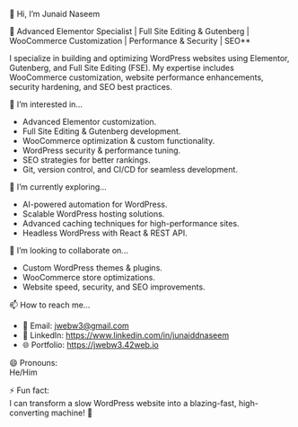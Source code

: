 👋 Hi, I’m Junaid Naseem  

🚀 Advanced Elementor Specialist | Full Site Editing & Gutenberg | WooCommerce Customization | Performance & Security | SEO**  

I specialize in building and optimizing WordPress websites using Elementor, Gutenberg, and Full Site Editing (FSE). My expertise includes WooCommerce customization, website performance enhancements, security hardening, and SEO best practices.  

👀 I’m interested in...  
- Advanced Elementor customization.  
- Full Site Editing & Gutenberg development.  
- WooCommerce optimization & custom functionality.  
- WordPress security & performance tuning.
- SEO strategies for better rankings.
- Git, version control, and CI/CD for seamless development.   

🌱 I’m currently exploring...  
- AI-powered automation for WordPress.  
- Scalable WordPress hosting solutions.
- Advanced caching techniques for high-performance sites.  
- Headless WordPress with React & REST API.   

💞️ I’m looking to collaborate on...  
- Custom WordPress themes & plugins.  
- WooCommerce store optimizations.  
- Website speed, security, and SEO improvements.  

📫 How to reach me...  
- 📩 Email:    jwebw3@gmail.com
- 💼 LinkedIn: https://www.linkedin.com/in/junaiddnaseem
- 🌐 Portfolio: https://jwebw3.42web.io

😄 Pronouns:  
He/Him  

⚡ Fun fact:  
I can transform a slow WordPress website into a blazing-fast, high-converting machine! 🚀  


<!---
junaiddnaseem/junaiddnaseem is a ✨ special ✨ repository because its `README.md` (this file) appears on your GitHub profile.
You can click the Preview link to take a look at your changes.
--->
